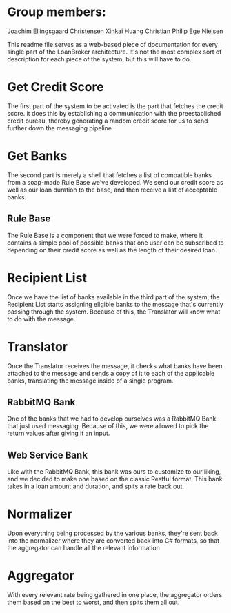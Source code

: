 # Group members:
Joachim Ellingsgaard Christensen
Xinkai Huang
Christian Philip Ege Nielsen

This readme file serves as a web-based piece of documentation for every single part of the LoanBroker architecture. It's not the most complex sort of description for each piece of the system, but this will have to do.

# Get Credit Score
The first part of the system to be activated is the part that fetches the credit score. it does this by establishing a communication with the preestablished credit bureau, thereby generating a random credit score for us to send further down the messaging pipeline.

# Get Banks
The second part is merely a shell that fetches a list of compatible banks from a soap-made Rule Base we've developed. We send our credit score as well as our loan duration to the base, and then receive a list of acceptable banks.

## Rule Base
The Rule Base is a component that we were forced to make, where it contains a simple pool of possible banks that one user can be subscribed to depending on their credit score as well as the length of their desired loan.

# Recipient List
Once we have the list of banks available in the third part of the system, the Recipient List starts assigning eligible banks to the message that's currently passing through the system. Because of this, the Translator will know what to do with the message.

# Translator
Once the Translator receives the message, it checks what banks have been attached to the message and sends a copy of it to each of the applicable banks, translating the message inside of a single program.

## RabbitMQ Bank
One of the banks that we had to develop ourselves was a RabbitMQ Bank that just used messaging. Because of this, we were allowed to pick the return values after giving it an input.

## Web Service Bank
Like with the RabbitMQ Bank, this bank was ours to customize to our liking, and we decided to make one based on the classic Restful format. This bank takes in a loan amount and duration, and spits a rate back out.

# Normalizer
Upon everything being processed by the various banks, they're sent back into the normalizer where they are converted back into C# formats, so that the aggregator can handle all the relevant information

# Aggregator
With every relevant rate being gathered in one place, the aggregator orders them based on the best to worst, and then spits them all out.
